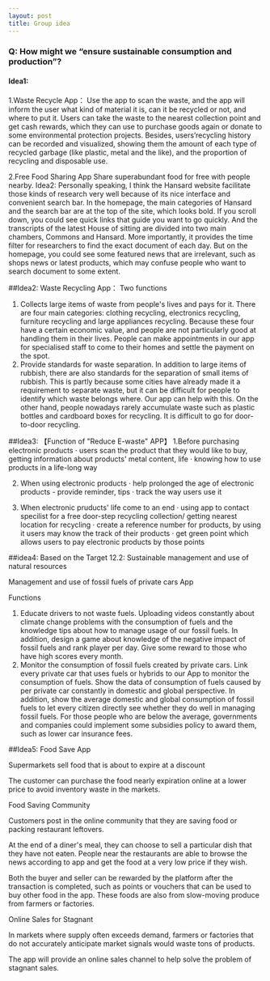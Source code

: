 ```yaml
---
layout: post
title: Group idea
---
```


### Q: How might we “ensure sustainable consumption and production”?

#### Idea1: 
1.Waste Recycle App：
Use the app to scan the waste, and the app will inform the user what kind of material it is, can it be recycled or not, and where to put it. Users can take the waste to the nearest collection point and get cash rewards, which they can use to purchase goods again or donate to some environmental protection projects. Besides, users’recycling history can be recorded and visualized, showing them the amount of each type of recycled garbage (like plastic, metal and the like), and the proportion of recycling and disposable use.

2.Free Food Sharing App
Share superabundant food for free with people nearby.
Idea2: Personally speaking, I think the Hansard website facilitate those kinds of research very well because of its nice interface and convenient search bar. In the homepage, the main categories of Hansard and the search bar are at the top of the site, which looks bold. If you scroll down, you could see quick links that guide you want to go quickly. And the transcripts of the latest House of sitting are divided into two main chambers, Commons and Hansard. More importantly, it provides the time filter for researchers to find the exact document of each day. But on the homepage, you could see some featured news that are irrelevant, such as shops news or latest products, which may confuse people who want to search document to some extent.


##Idea2:
Waste Recycling App：
Two functions
1. Collects large items of waste from people's lives and pays for it. There are four main categories: clothing recycling, electronics recycling, furniture recycling and large appliances recycling. Because these four have a certain economic value, and people are not particularly good at handling them in their lives. People can make appointments in our app for specialised staff to come to their homes and settle the payment on the spot.
2. Provide standards for waste separation. In addition to large items of rubbish, there are also standards for the separation of small items of rubbish. This is partly because some cities have already made it a requirement to separate waste, but it can be difficult for people to identify which waste belongs where. Our app can help with this. On the other hand, people nowadays rarely accumulate waste such as plastic bottles and cardboard boxes for recycling. It is difficult to go for door-to-door recycling.

##Idea3:
【Function of "Reduce E-waste" APP】
1.Before purchasing electronic products
· users scan the product that they would like to buy, getting information about products' metal content, life 
· knowing how to use products in a life-long way


2. When using electronic products
· help prolonged the age of electronic products - provide reminder, tips
· track the way users use it


3. When electronic pruducts' life come to an end
· using app to contact specilist for a free door-step recycling collection/ getting nearest location for recycling
· create a reference number for products, by using it users may know the track of their products
· get green point which allows users to pay electronic products by those points

##idea4:
Based on the Target 12.2: Sustainable management and use of natural resources

Management and use of fossil fuels of private cars App

Functions 

1. Educate drivers to not waste fuels. Uploading videos constantly about climate change problems with the consumption of fuels and the knowledge tips about how to manage usage of our fossil fuels. In addition, design a game about knowledge of the negative impact of fossil fuels and rank player per day. Give some reward to those who have high scores every month.
2. Monitor the consumption of fossil fuels created by private cars. Link every private car that uses fuels or hybrids to our App to monitor the consumption of fuels. Show the data of consumption of fuels caused by per private car constantly in domestic and global perspective. In addition, show the average domestic and global consumption of fossil fuels to let every citizen directly see whether they do well in managing fossil fuels. For those people who are below the average, governments and companies could implement some subsidies policy to award them, such as lower car insurance fees.

##Idea5:
Food Save App

Supermarkets sell food that is about to expire at a discount

The customer can purchase the food nearly expiration online at a lower price to avoid inventory waste in the markets.

Food Saving Community

Customers post in the online community that they are saving food or packing restaurant leftovers.

At the end of a diner's meal, they can choose to sell a particular dish that they have not eaten. People near the restaurants are able to browse the news  according to app and get the food at a very low price if they wish.

Both the buyer and seller can be rewarded by the platform after the transaction is completed, such as points or vouchers that can be used to buy other food in the app. These foods are also from slow-moving produce from farmers or factories.

Online Sales for Stagnant

In markets where supply often exceeds demand, farmers or factories that do not accurately anticipate market signals would waste tons of products.

The app will provide an online sales channel to help solve the problem of stagnant sales.
